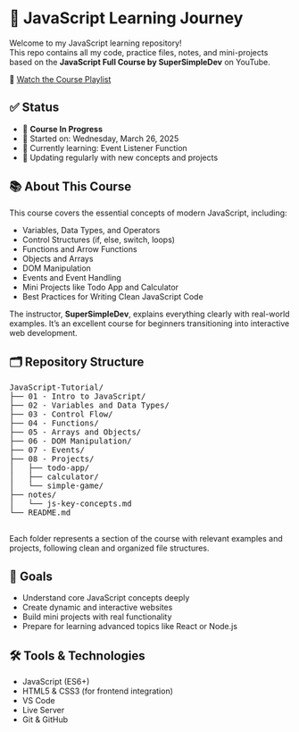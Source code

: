 <!DOCTYPE html>
<html lang="en">
<head>
  <meta charset="UTF-8">
</head>
<body>
  <h1>🧠 JavaScript Learning Journey</h1>

  <p>Welcome to my JavaScript learning repository!<br>
  This repo contains all my code, practice files, notes, and mini-projects based on the
  <strong>JavaScript Full Course by SuperSimpleDev</strong> on YouTube.</p>

  <p>🎥 <a href="https://www.youtube.com/playlist?list=PL0Zuz27SZ-6PrE9srvEn8nbhOOyxnWXfp" target="_blank">
    Watch the Course Playlist</a>
  </p>

  <h2>✅ Status</h2>
  <ul>
    <li>📘 <strong>Course In Progress</strong></li>
    <li>📅 Started on: Wednesday, ‎March ‎26, ‎2025</li>
    <li>📌 Currently learning: Event Listener Function</li>
    <li>🔁 Updating regularly with new concepts and projects</li>
  </ul>

  <h2>📚 About This Course</h2>
  <p>This course covers the essential concepts of modern JavaScript, including:</p>
  <ul>
    <li>Variables, Data Types, and Operators</li>
    <li>Control Structures (if, else, switch, loops)</li>
    <li>Functions and Arrow Functions</li>
    <li>Objects and Arrays</li>
    <li>DOM Manipulation</li>
    <li>Events and Event Handling</li>
    <li>Mini Projects like Todo App and Calculator</li>
    <li>Best Practices for Writing Clean JavaScript Code</li>
  </ul>
  <p>The instructor, <strong>SuperSimpleDev</strong>, explains everything clearly with real-world examples. It’s an excellent course for beginners transitioning into interactive web development.</p>

  <h2>🗂️ Repository Structure</h2>
  <pre>
JavaScript-Tutorial/
├── 01 - Intro to JavaScript/
├── 02 - Variables and Data Types/
├── 03 - Control Flow/
├── 04 - Functions/
├── 05 - Arrays and Objects/
├── 06 - DOM Manipulation/
├── 07 - Events/
├── 08 - Projects/
│   ├── todo-app/
│   ├── calculator/
│   └── simple-game/
├── notes/
│   └── js-key-concepts.md
└── README.md
  </pre>
  <p>Each folder represents a section of the course with relevant examples and projects, following clean and organized file structures.</p>

  <h2>🚀 Goals</h2>
  <ul>
    <li>Understand core JavaScript concepts deeply</li>
    <li>Create dynamic and interactive websites</li>
    <li>Build mini projects with real functionality</li>
    <li>Prepare for learning advanced topics like React or Node.js</li>
  </ul>

  <h2>🛠 Tools & Technologies</h2>
  <ul>
    <li>JavaScript (ES6+)</li>
    <li>HTML5 & CSS3 (for frontend integration)</li>
    <li>VS Code</li>
    <li>Live Server</li>
    <li>Git & GitHub</li>
  </ul>
</body>
</html>
